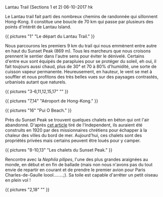 Lantau Trail (Sections 1 et 2)
06-10-2017
hk

Le Lantau trail fait parti des nombreux chemins de randonnée qui sillonnent Hong-Kong. Il constitue une boucle de 70 km qui passe par plusieurs des points d'intérêt de Lantau Island.

{{ pictures "1" "Le départ du Lantau Trail." }}

Nous parcourons les premiers 9 km du trail qui nous emmènent entre autre en haut du Sunset Peak (869 m). Tous les marcheurs que nous croisons prennent le sentier dans l'autre sens pour éviter le dénivelé. Certains d'entre eux sont équipés de parapluies pour se protéger du soleil, eh oui, il fait toujours aussi chaud, plus de 30° et 70 à 80% d'humidité, une sorte de cuisson vapeur permanente. Heureusement, en hauteur, le vent se met à souffler et nous profitons des très belles vues sur des paysages contrastés, urbanisés autant que naturels.

{{ pictures "3-6,11,12,15,17" "" }}

{{ pictures "7,14" "Aéroport de Hong-Kong." }}

{{ pictures "16" "Pui O Beach." }}

Près du Sunset Peak se trouvent quelques chalets en béton qui ont l'air abandonné. D'après [cet article](http://www.independent.co.uk/travel/asia/trail-of-the-unexpected-hong-kongs-rural-refuges-7582723.html) tiré de l'Independent, ils auraient été construits en 1920 par des missionnaires chrétiens pour échapper à la chaleur des villes du bord de mer. Aujourd'hui, ces chalets sont des propriétés privées mais certains peuvent être loués pour y camper.

{{ pictures "8-10,13" "Les chalets du Sunset Peak." }}

Rencontre avec la *Nephila pilipes*, l'une des plus grandes araignées au monde, en début et en fin de ballade (mais non nous n'avons pas du tout envie de repartir en courant et de prendre le premier avion pour Paris Charles-de-Gaulle loool........;). Sa toile est capable d'arrêter un petit oiseau en plein vol !

{{ pictures "2,18" "" }}
